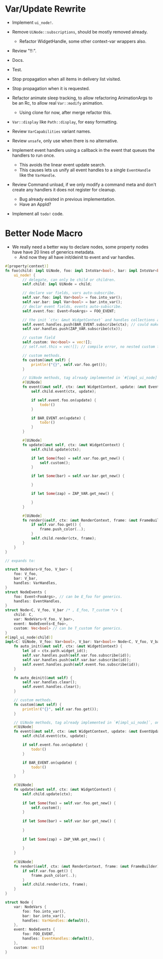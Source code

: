 # Var/Update Rewrite

* Implement `ui_node!`.
* Remove `UiNode::subscriptions`, should be mostly removed already.
    - Refactor WidgetHandle, some other context-var wrappers also.
* Review "!!:".
* Docs.
* Test.

* Stop propagation when all items in delivery list visited.
* Stop propagation when it is requested.
* Refactor animate sleep tracking, to allow refactoring AnimationArgs to be an Rc, to allow real `Var::modify` animation.
    - Using clone for now, after merge refactor this.

* `Var::display` like `Path::display`,  for easy formatting.
* Review `VarCapabilities` variant names.
* Review `unsafe`, only use when there is no alternative.

* Implement event handlers using a callback in the event that queues the handlers to run once. 
    - This avoids the linear event update search.
    - This causes lets us unify all event handles to a single `EventHandle` like the `VarHandle`.
* Review Command unload, if we only modify a command meta and don't create any handlers it does not register for cleanup.
    - Bug already existed in previous implementation.
    - Have an AppId?
* Implement all `todo!` code.

# Better Node Macro

* We really need a better way to declare nodes, some property nodes have have 20 lines of generics metadata.
    - And now they all have init/deinit to event and var handles.
```rust
#[property(context)]
fn foo(child: impl UiNode, foo: impl IntoVar<bool>, bar: impl IntoVar<bool>) -> impl UiNode {
    ui_node! {
        // delegate, can only be child or children.
        self.child: impl UiNode = child;

        // declare var fields, vars auto-subscribe.
        self.var.foo: impl Var<bool> = foo.into_var();
        self.var.bar: impl Var<bool> = bar.into_var();
        // declar event fields, events auto-subscribe.
        self.event.foo: Event<FooArgs> = FOO_EVENT;

        // the init `ctx: &mut WidgetContext` and handles collections are available for custom subscriptions.
        self.event.handles.push(BAR_EVENT.subscribe(ctx); // could make a .
        self.var.handles.push(ZAP_VAR.subscribe(ctx));

        // custom field
        self.custom: Vec<bool> = vec![];
        // self.not.this = vec![]; // compile error, no nested custom fields.

        // custom methods.
        fn custom(&mut self) {
            println!("{}", self.var.foo.get());
        }

        // UiNode methods, tag already implemented in `#[impl_ui_node]`, only snag is the init/deinit.
        #[UiNode]
        fn event(&mut self, ctx: &mut WidgetContext, update: &mut EventUpdate) {
            self.child.event(ctx, update);

            if self.event.foo.on(update) {
                todo!()
            }

            if BAR_EVENT.on(update) {
                todo!()
            }
        }

        #[UiNode]
        fn update(&mut self, ctx: &mut WidgetContext) {
            self.child.update(ctx);

            if let Some(foo) = self.var.foo.get_new() {
                self.custom();
            }

            if let Some(bar) = self.var.bar.get_new() {

            }

            if let Some(zap) = ZAP_VAR.get_new() {

            }
        }

        #[UiNode]
        fn render(&self, ctx: &mut RenderContext, frame: &mut FrameBuilder) {
            if self.var.foo.get() {
                frame.push_color(..);
            }
            self.child.render(ctx, frame);
        }
    }
}

// expands to:

struct NodeVars<V_foo, V_bar> {
    foo: V_foo,
    bar: V_bar,
    handles: VarHandles,
}
struct NodeEvents {
    foo: Event<FooArgs>, // can be E_foo for generics.
    handles: EventHandles,
}
struct Node<C, V_foo, V_bar /* , E_foo, T_custom */> {
    child: C,
    var: NodeVars<V_foo, V_bar>,
    event: NodeEvents<E_foo>,
    custom: Vec<bool> // can be T_custom for generics.
}
#[impl_ui_node(child)]
impl<C: UiNode, V_foo: Var<bool>, V_bar: Var<bool>> Node<C, V_foo, V_bar> {
    fn auto_init(&mut self, ctx: &mut WidgetContext) {
        let id = ctx.path.widget_id();
        self.var.handles.push(self.var.foo.subscribe(id));
        self.var.handles.push(self.var.bar.subscribe(id));
        self.event.handles.push(self.event.foo.subscribe(id));
    }

    fn auto_deinit(&mut self) {
        self.var.handles.clear();
        self.event.handles.clear();
    }

    // custom methods.
    fn custom(&mut self) {
        println!("{}", self.var.foo.get());
    }

    // UiNode methods, tag already implemented in `#[impl_ui_node]`, only snag is the init/deinit.
    #[UiNode]
    fn event(&mut self, ctx: &mut WidgetContext, update: &mut EventUpdate) {
        self.child.event(ctx, update);

        if self.event.foo.on(update) {
            todo!()
        }

        if BAR_EVENT.on(update) {
            todo!()
        }
    }

    #[UiNode]
    fn update(&mut self, ctx: &mut WidgetContext) {
        self.child.update(ctx);
    
        if let Some(foo) = self.var.foo.get_new() {
            self.custom();
        }
    
        if let Some(bar) = self.var.bar.get_new() {
                
        }
    
        if let Some(zap) = ZAP_VAR.get_new() {
                
        }
    }
    
    #[UiNode]
    fn render(&self, ctx: &mut RenderContext, frame: &mut FrameBuilder) {
        if self.var.foo.get() {
            frame.push_color(..);
        }
        self.child.render(ctx, frame);
    }
}

struct Node {
    var: NodeVars {
        foo: foo.into_var(),
        bar: bar.into_var(),
        handles: VarHandles::default(),
    },
    event: NodeEvents {
        foo: FOO_EVENT,
        handles: EventHandles::default(),
    },
    custom: vec![]
}
```